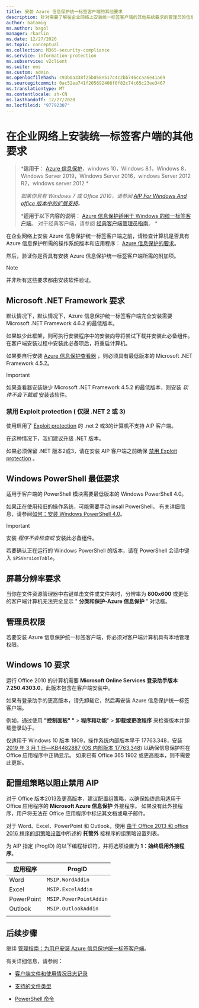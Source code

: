 ```yaml
---
title: 安装 Azure 信息保护统一标签客户端的其他要求
description: 针对需要了解在企业网络上安装统一标签客户端的其他系统要求的管理员的信息。
author: batamig
ms.author: bagol
manager: rkarlin
ms.date: 12/27/2020
ms.topic: conceptual
ms.collection: M365-security-compliance
ms.service: information-protection
ms.subservice: v2client
ms.suite: ems
ms.custom: admin
ms.openlocfilehash: c93b0a338f25b058e517c4c2bb746ccaa6e41a69
ms.sourcegitcommit: 0ac52ea741f205692406f0f82c74c65c23ee3467
ms.translationtype: MT
ms.contentlocale: zh-CN
ms.lasthandoff: 12/27/2020
ms.locfileid: "97792307"
---
```

# <a name="additional-requirements-for-installing-the-unified-labeling-client-on-enterprise-networks"></a>在企业网络上安装统一标签客户端的其他要求

>***适用于**： [Azure 信息保护](https://azure.microsoft.com/pricing/details/information-protection)，windows 10，Windows 8.1，Windows 8，Windows Server 2019，Windows Server 2016，windows Server 2012 R2，windows server 2012 *
>
>*如果你具有 Windows 7 或 Office 2010，请参阅 [AIP For Windows And office 版本中的扩展支持](../known-issues.md#aip-for-windows-and-office-versions-in-extended-support)。*
>
>***适用于以下内容的说明**： [Azure 信息保护适用于 Windows 的统一标签客户端](../faqs.md#whats-the-difference-between-the-azure-information-protection-classic-and-unified-labeling-clients)。 对于经典客户端，请参阅 [经典客户端管理员指南](client-admin-guide-install.md)。 *

在企业网络上安装 Azure 信息保护统一标签客户端之前，请检查计算机是否具有 Azure 信息保护所需的操作系统版本和应用程序： [Azure 信息保护的要求](../requirements.md)。 

然后，验证你是否具有安装 Azure 信息保护统一标签客户端所需的附加项。

> [!NOTE]
> 并非所有这些要求都由安装软件验证。
>

## <a name="microsoft-net-framework-requirements"></a>Microsoft .NET Framework 要求

默认情况下，默认情况下，Azure 信息保护统一标签客户端完全安装需要 Microsoft .NET Framework 4.6.2 的最低版本。 

如果缺少此框架，则可执行安装程序中的安装向导将尝试下载并安装此必备组件。 在客户端安装过程中安装此必备项后，将重启计算机。  

如果要自行安装 [Azure 信息保护查看器](clientv2-view-use-files.md) ，则必须具有最低版本的 Microsoft .NET Framework 4.5.2。 

> [!IMPORTANT]
> 如果查看器安装缺少 Microsoft .NET Framework 4.5.2 的最低版本，则安装 *软件不会下载或* 安装该软件。
> 

### <a name="disable-exploit-protection-net-2-or-3-only"></a>禁用 Exploit protection ( 仅限 .NET 2 或 3) 

使用启用了 [Exploit protection](/windows/security/threat-protection/microsoft-defender-atp/enable-exploit-protection) 的 .net 2 或3的计算机不支持 AIP 客户端。 

在这种情况下，我们建议升级 .NET 版本。 

如果必须保留 .NET 版本2或3，请在安装 AIP 客户端之前确保 [禁用 Exploit protection](../known-issues.md#known-issues-for-aip-and-exploit-protection) 。

## <a name="windows-powershell-minimum-requirements"></a>Windows PowerShell 最低要求

适用于客户端的 PowerShell 模块需要最低版本的 Windows PowerShell 4.0。

如果正在使用较旧的操作系统，可能需要手动 insall PowerShell。 有关详细信息，请参阅[如何：安装 Windows PowerShell 4.0](https://social.technet.microsoft.com/wiki/contents/articles/21016.how-to-install-windows-powershell-4-0.aspx)。 

> [!IMPORTANT]
> 安装 *程序不会检查或* 安装此必备组件。 
>
> 若要确认正在运行的 Windows PowerShell 的版本，请在 PowerShell 会话中键入 `$PSVersionTable`。  
> 


## <a name="screen-resolution-requirements"></a>屏幕分辨率要求

当你在文件资源管理器中右键单击文件或文件夹时，分辨率为 **800x600** 或更低的客户端计算机无法完全显示 " **分类和保护-Azure 信息保护** " 对话框。   

## <a name="admin-permissions"></a>管理员权限

若要安装 Azure 信息保护统一标签客户端，你必须对客户端计算机具有本地管理权限。
        
## <a name="windows-10-requirements"></a>Windows 10 要求

运行 Office 2010 的计算机需要 **Microsoft Online Services 登录助手版本 7.250.4303.0**，此版本包含在客户端安装中。 

如果有登录助手的更高版本，请先卸载它，然后再安装 Azure 信息保护统一标签客户端。 

例如，通过使用 **"控制面板" "**  >  **程序和功能**"  >  **卸载或更改程序** 来检查版本并卸载登录助手。 

仅适用于 Windows 10 版本 1809，操作系统内部版本早于 17763.348，安装 [2019 年 3 月 1 日—KB4482887 (OS 内部版本 17763.348)](https://support.microsoft.com/help/4482887/windows-10-update-kb4482887) 以确保信息保护栏在 Office 应用程序中正确显示。 如果已有 Office 365 1902 或更高版本，则不需要此更新。    

## <a name="configure-your-group-policy-to-prevent-disabling-aip"></a>配置组策略以阻止禁用 AIP

对于 Office 版本2013及更高版本，建议配置组策略，以确保始终启用适用于 Office 应用程序的 **Microsoft Azure 信息保护** 外接程序。  如果没有此外接程序，用户将无法在 Office 应用程序中标记其文档或电子邮件。   

对于 Word、Excel、PowerPoint 和 Outlook，使用 [由于 Office 2013 和 office 2016 程序的组策略设置](https://support.microsoft.com/help/2733070/no-add-ins-loaded-due-to-group-policy-settings-for-office-2013-and-off)中所述的 **托管外** 接程序的组策略设置列表。 

为 AIP 指定 (ProgID) 的以下编程标识符，并将选项设置为 **1：始终启用外接程序**。

|应用程序  |ProgID  |
|---------|---------|
|Word     |     `MSIP.WordAddin`    |
|Excel     |  `MSIP.ExcelAddin`       |
|PowerPoint     |   `MSIP.PowerPointAddin`      |
|Outlook | `MSIP.OutlookAddin` |
| | | 
    

## <a name="next-steps"></a>后续步骤

继续  [管理指南：为用户安装 Azure 信息保护统一标签客户端](clientv2-admin-guide-install.md)。

有关详细信息，请参阅：

- [客户端文件和使用情况日志记录](clientv2-admin-guide-files-and-logging.md)

- [支持的文件类型](clientv2-admin-guide-file-types.md)

- [PowerShell 命令](clientv2-admin-guide-powershell.md)